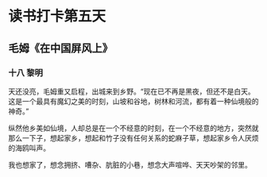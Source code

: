 # 读书打卡第五天

## 毛姆《在中国屏风上》

### 十八 黎明

天还没亮，毛姆重又启程，出城来到乡野。“现在已不再是黑夜，但还不是白天。这是一个最具有魔幻之美的时刻，山坡和谷地，树林和河流，都有着一种仙境般的神奇。”

纵然他乡美如仙境，人却总是在一个不经意的时刻，在一个不经意的地方，突然就那么一下子，想起家乡，想起和竹子没有任何关系的蛇麻子草，想起家乡令人厌烦的海鸥叫声。

我也想家了，想念拥挤、嘈杂、肮脏的小巷，想念大声喧哗、天天吵架的邻里。

